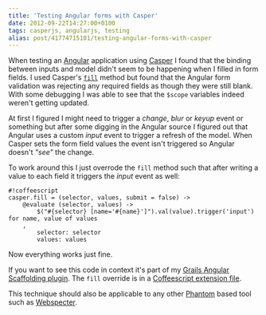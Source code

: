 ```yaml
---
title: 'Testing Angular forms with Casper'
date: 2012-09-22T14:27:00+0100
tags: casperjs, angularjs, testing
alias: post/41774715101/testing-angular-forms-with-casper
---
```


When testing an [Angular](http://angularjs.org) application using [Casper](http://casperjs.org/) I found that the binding between inputs and model didn't seem to be happening when I filled in form fields. I used Casper's [`fill`](http://casperjs.org/api.html#casper.fill) method but found that the Angular form validation was rejecting any required fields as though they were still blank. With some debugging I was able to see that the `$scope` variables indeed weren't getting updated.

<!-- more -->

At first I figured I might need to trigger a _change_, _blur_ or _keyup_ event or something but after some digging in the Angular source I figured out that Angular uses a custom _input_ event to trigger a refresh of the model. When Casper sets the form field values the event isn't triggered so Angular doesn't _"see"_ the change.

To work around this I just overrode the `fill` method such that after writing a value to each field it triggers the _input_ event as well:

	#!coffeescript
	casper.fill = (selector, values, submit = false) ->
	    @evaluate (selector, values) ->
	        $("#{selector} [name='#{name}']").val(value).trigger('input') for name, value of values
	    ,
	        selector: selector
	        values: values

Now everything works just fine.

If you want to see this code in context it's part of my [Grails Angular Scaffolding plugin](http://grails-ng.cloudfoundry.com/). The `fill` override is in a [Coffeescript extension file](https://github.com/robfletcher/grails-angular-scaffolding/blob/master/test/apps/grails-ng/test/casper/includes/casper-angular.coffee#L2).

This technique should also be applicable to any other [Phantom](http://phantomjs.org/) based tool such as [Webspecter](https://github.com/jgonera/webspecter).

